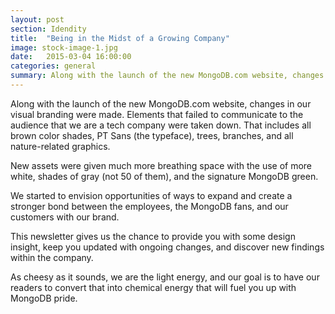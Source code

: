 ```yaml
---
layout: post
section: Idendity
title:  "Being in the Midst of a Growing Company"
image: stock-image-1.jpg
date:   2015-03-04 16:00:00
categories: general
summary: Along with the launch of the new MongoDB.com website, changes in our visual branding were made. Elements that failed to communicate to the audience that we are a tech company were taken down. That includes all brown color shades, PT Sans (the typeface), trees, branches, and all nature-related graphics.
---
```


Along with the launch of the new MongoDB.com website, changes in our visual branding were made. Elements that failed to communicate to the audience that we are a tech company were taken down. That includes all brown color shades, PT Sans (the typeface), trees, branches, and all nature-related graphics.

New assets were given much more breathing space with the use of more white, shades of gray (not 50 of them), and the signature MongoDB green.

We started to envision opportunities of ways to expand and create a stronger bond between the employees, the MongoDB fans, and our customers with our brand.

This newsletter gives us the chance to provide you with some design insight, keep you updated with ongoing changes,  and discover new findings within the company.

As cheesy as it sounds, we are the light energy, and our goal is to have our readers to convert that into chemical energy that will fuel you up with MongoDB pride. 
